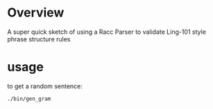 
# Overview

A super quick sketch of using a Racc Parser to validate Ling-101 style phrase structure rules

# usage

to get a random sentence:
```
./bin/gen_gram
```
